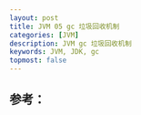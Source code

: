 ```yaml
---
layout: post
title: JVM 05 gc 垃圾回收机制
categories: [JVM]
description: JVM gc 垃圾回收机制
keywords: JVM, JDK, gc
topmost: false
---
```
















## 参考：

